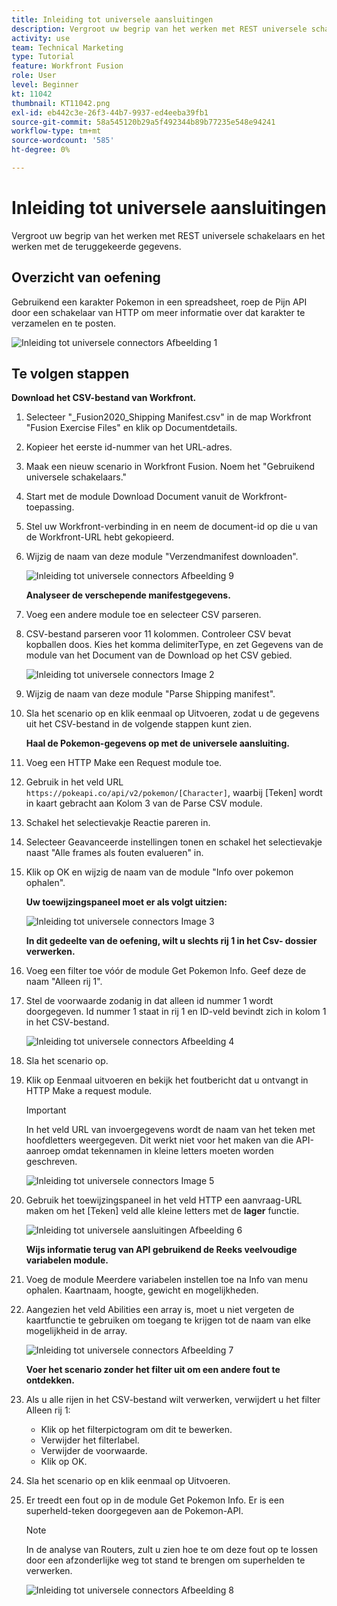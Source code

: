 ```yaml
---
title: Inleiding tot universele aansluitingen
description: Vergroot uw begrip van het werken met REST universele schakelaars en het werken met de teruggekeerde gegevens.
activity: use
team: Technical Marketing
type: Tutorial
feature: Workfront Fusion
role: User
level: Beginner
kt: 11042
thumbnail: KT11042.png
exl-id: eb442c3e-26f3-44b7-9937-ed4eeba39fb1
source-git-commit: 58a545120b29a5f492344b89b77235e548e94241
workflow-type: tm+mt
source-wordcount: '585'
ht-degree: 0%

---
```


# Inleiding tot universele aansluitingen

Vergroot uw begrip van het werken met REST universele schakelaars en het werken met de teruggekeerde gegevens.

## Overzicht van oefening

Gebruikend een karakter Pokemon in een spreadsheet, roep de Pijn API door een schakelaar van HTTP om meer informatie over dat karakter te verzamelen en te posten.

![Inleiding tot universele connectors Afbeelding 1](../12-exercises/assets/introduction-to-universal-connectors-walkthrough-1.png)

## Te volgen stappen

**Download het CSV-bestand van Workfront.**

1. Selecteer &quot;_Fusion2020_Shipping Manifest.csv&quot; in de map Workfront &quot;Fusion Exercise Files&quot; en klik op Documentdetails.
1. Kopieer het eerste id-nummer van het URL-adres.
1. Maak een nieuw scenario in Workfront Fusion. Noem het &quot;Gebruikend universele schakelaars.&quot;
1. Start met de module Download Document vanuit de Workfront-toepassing.
1. Stel uw Workfront-verbinding in en neem de document-id op die u van de Workfront-URL hebt gekopieerd.
1. Wijzig de naam van deze module &quot;Verzendmanifest downloaden&quot;.

   ![Inleiding tot universele connectors Afbeelding 9](../12-exercises/assets/introduction-to-universal-connectors-walkthrough-9.png)

   **Analyseer de verschepende manifestgegevens.**

1. Voeg een andere module toe en selecteer CSV parseren.
1. CSV-bestand parseren voor 11 kolommen. Controleer CSV bevat kopballen doos. Kies het komma delimiterType, en zet Gegevens van de module van het Document van de Download op het CSV gebied.

   ![Inleiding tot universele connectors Image 2](../12-exercises/assets/introduction-to-universal-connectors-walkthrough-2.png)

1. Wijzig de naam van deze module &quot;Parse Shipping manifest&quot;.
1. Sla het scenario op en klik eenmaal op Uitvoeren, zodat u de gegevens uit het CSV-bestand in de volgende stappen kunt zien.

   **Haal de Pokemon-gegevens op met de universele aansluiting.**

1. Voeg een HTTP Make een Request module toe.
1. Gebruik in het veld URL `https://pokeapi.co/api/v2/pokemon/[Character]`, waarbij [Teken] wordt in kaart gebracht aan Kolom 3 van de Parse CSV module.
1. Schakel het selectievakje Reactie pareren in.
1. Selecteer Geavanceerde instellingen tonen en schakel het selectievakje naast &quot;Alle frames als fouten evalueren&quot; in.
1. Klik op OK en wijzig de naam van de module &quot;Info over pokemon ophalen&quot;.

   **Uw toewijzingspaneel moet er als volgt uitzien:**

   ![Inleiding tot universele connectors Image 3](../12-exercises/assets/introduction-to-universal-connectors-walkthrough-3.png)

   **In dit gedeelte van de oefening, wilt u slechts rij 1 in het Csv- dossier verwerken.**

1. Voeg een filter toe vóór de module Get Pokemon Info. Geef deze de naam &quot;Alleen rij 1&quot;.
1. Stel de voorwaarde zodanig in dat alleen id nummer 1 wordt doorgegeven. Id nummer 1 staat in rij 1 en ID-veld bevindt zich in kolom 1 in het CSV-bestand.

   ![Inleiding tot universele connectors Afbeelding 4](../12-exercises/assets/introduction-to-universal-connectors-walkthrough-4.png)

1. Sla het scenario op.
1. Klik op Eenmaal uitvoeren en bekijk het foutbericht dat u ontvangt in HTTP Make a request module.

   >[!IMPORTANT]
   >
   >In het veld URL van invoergegevens wordt de naam van het teken met hoofdletters weergegeven. Dit werkt niet voor het maken van die API-aanroep omdat tekennamen in kleine letters moeten worden geschreven.

   ![Inleiding tot universele connectors Image 5](../12-exercises/assets/introduction-to-universal-connectors-walkthrough-5.png)

1. Gebruik het toewijzingspaneel in het veld HTTP een aanvraag-URL maken om het [Teken] veld alle kleine letters met de **lager** functie.

   ![Inleiding tot universele aansluitingen Afbeelding 6](../12-exercises/assets/introduction-to-universal-connectors-walkthrough-6.png)

   **Wijs informatie terug van API gebruikend de Reeks veelvoudige variabelen module.**

1. Voeg de module Meerdere variabelen instellen toe na Info van menu ophalen. Kaartnaam, hoogte, gewicht en mogelijkheden.
1. Aangezien het veld Abilities een array is, moet u niet vergeten de kaartfunctie te gebruiken om toegang te krijgen tot de naam van elke mogelijkheid in de array.

   ![Inleiding tot universele connectors Afbeelding 7](../12-exercises/assets/introduction-to-universal-connectors-walkthrough-7.png)

   **Voer het scenario zonder het filter uit om een andere fout te ontdekken.**

1. Als u alle rijen in het CSV-bestand wilt verwerken, verwijdert u het filter Alleen rij 1:

   + Klik op het filterpictogram om dit te bewerken.
   + Verwijder het filterlabel.
   + Verwijder de voorwaarde.
   + Klik op OK.

1. Sla het scenario op en klik eenmaal op Uitvoeren.
1. Er treedt een fout op in de module Get Pokemon Info. Er is een superheld-teken doorgegeven aan de Pokemon-API.

   >[!NOTE]
   >
   >In de analyse van Routers, zult u zien hoe te om deze fout op te lossen door een afzonderlijke weg tot stand te brengen om superhelden te verwerken.

   ![Inleiding tot universele connectors Afbeelding 8](../12-exercises/assets/introduction-to-universal-connectors-walkthrough-8.png)
